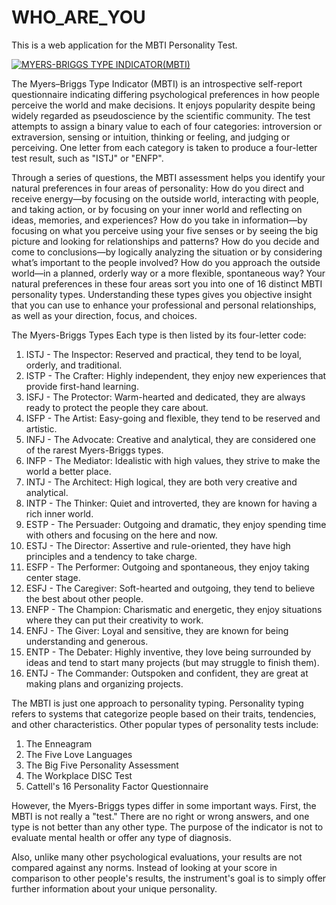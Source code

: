 # WHO_ARE_YOU
This is a web application for the MBTI Personality Test.

[![MYERS-BRIGGS TYPE INDICATOR(MBTI)](https://www.google.com/url?sa=i&url=https%3A%2F%2Fwww.discovermagazine.com%2Fmind%2Fthe-problem-with-the-myers-briggs-personality-test&psig=AOvVaw2yvOpKV24RZovTl1D-MM-p&ust=1692962739217000&source=images&cd=vfe&opi=89978449&ved=0CBAQjRxqFwoTCJjF8OeX9YADFQAAAAAdAAAAABAE)](https://www.google.com/url?sa=i&url=https%3A%2F%2Fwww.discovermagazine.com%2Fmind%2Fthe-problem-with-the-myers-briggs-personality-test&psig=AOvVaw2yvOpKV24RZovTl1D-MM-p&ust=1692962739217000&source=images&cd=vfe&opi=89978449&ved=0CBAQjRxqFwoTCJjF8OeX9YADFQAAAAAdAAAAABAE)

The Myers–Briggs Type Indicator (MBTI) is an introspective self-report questionnaire indicating differing psychological preferences in how people perceive the world and make decisions. It enjoys popularity despite being widely regarded as pseudoscience by the scientific community. The test attempts to assign a binary value to each of four categories: introversion or extraversion, sensing or intuition, thinking or feeling, and judging or perceiving. One letter from each category is taken to produce a four-letter test result, such as "ISTJ" or "ENFP".

Through a series of questions, the MBTI assessment helps you identify your natural preferences in four areas of personality:
How do you direct and receive energy—by focusing on the outside world, interacting with people, and taking action, or by focusing on your inner world and reflecting on ideas, memories, and experiences?
How do you take in information—by focusing on what you perceive using your five senses or by seeing the big picture and looking for relationships and patterns? 
How do you decide and come to conclusions—by logically analyzing the situation or by considering what’s important to the people involved?
How do you approach the outside world—in a planned, orderly way or a more flexible, spontaneous way? 
Your natural preferences in these four areas sort you into one of 16 distinct MBTI personality types. Understanding these types gives you objective insight that you can use to enhance your professional and personal relationships, as well as your direction, focus, and choices. 

The Myers-Briggs Types
Each type is then listed by its four-letter code:

1. ISTJ - The Inspector: Reserved and practical, they tend to be loyal, orderly, and traditional.
2. ISTP - The Crafter: Highly independent, they enjoy new experiences that provide first-hand learning.
3. ISFJ - The Protector: Warm-hearted and dedicated, they are always ready to protect the people they care about.
4. ISFP - The Artist: Easy-going and flexible, they tend to be reserved and artistic.
5. INFJ - The Advocate: Creative and analytical, they are considered one of the rarest Myers-Briggs types.
6. INFP - The Mediator: Idealistic with high values, they strive to make the world a better place.
7. INTJ - The Architect: High logical, they are both very creative and analytical.
8. INTP - The Thinker: Quiet and introverted, they are known for having a rich inner world.
9. ESTP - The Persuader: Outgoing and dramatic, they enjoy spending time with others and focusing on the here and now.
10. ESTJ - The Director: Assertive and rule-oriented, they have high principles and a tendency to take charge.
11. ESFP - The Performer: Outgoing and spontaneous, they enjoy taking center stage.
12. ESFJ - The Caregiver: Soft-hearted and outgoing, they tend to believe the best about other people.
13. ENFP - The Champion: Charismatic and energetic, they enjoy situations where they can put their creativity to work. 
14. ENFJ - The Giver: Loyal and sensitive, they are known for being understanding and generous.
15. ENTP - The Debater: Highly inventive, they love being surrounded by ideas and tend to start many projects (but may struggle to finish them).
16. ENTJ - The Commander: Outspoken and confident, they are great at making plans and organizing projects.

The MBTI is just one approach to personality typing. Personality typing refers to systems that categorize people based on their traits, tendencies, and other characteristics. Other popular types of personality tests include:

1. The Enneagram
2. The Five Love Languages
3. The Big Five Personality Assessment
4. The Workplace DISC Test
5. Cattell's 16 Personality Factor Questionnaire

However, the Myers-Briggs types differ in some important ways. First, the MBTI is not really a "test." There are no right or wrong answers, and one type is not better than any other type. The purpose of the indicator is not to evaluate mental health or offer any type of diagnosis.

Also, unlike many other psychological evaluations, your results are not compared against any norms. Instead of looking at your score in comparison to other people's results, the instrument's goal is to simply offer further information about your unique personality.

